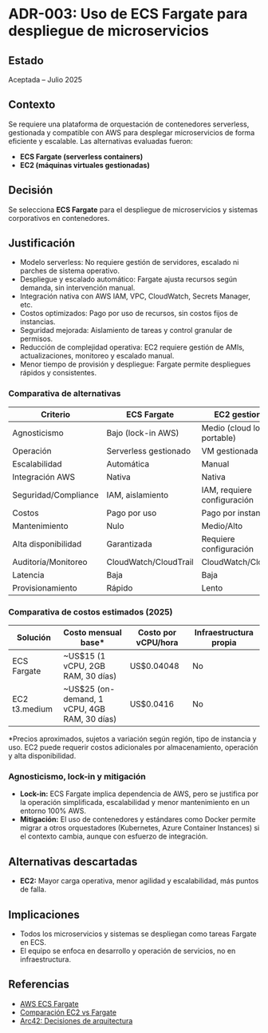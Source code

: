 # ADR-003: Uso de ECS Fargate para despliegue de microservicios

## Estado

Aceptada – Julio 2025

## Contexto

Se requiere una plataforma de orquestación de contenedores serverless, gestionada y compatible con AWS para desplegar microservicios de forma eficiente y escalable. Las alternativas evaluadas fueron:

- **ECS Fargate (serverless containers)**
- **EC2 (máquinas virtuales gestionadas)**

## Decisión

Se selecciona **ECS Fargate** para el despliegue de microservicios y sistemas corporativos en contenedores.

## Justificación

- Modelo serverless: No requiere gestión de servidores, escalado ni parches de sistema operativo.
- Despliegue y escalado automático: Fargate ajusta recursos según demanda, sin intervención manual.
- Integración nativa con AWS IAM, VPC, CloudWatch, Secrets Manager, etc.
- Costos optimizados: Pago por uso de recursos, sin costos fijos de instancias.
- Seguridad mejorada: Aislamiento de tareas y control granular de permisos.
- Reducción de complejidad operativa: EC2 requiere gestión de AMIs, actualizaciones, monitoreo y escalado manual.
- Menor tiempo de provisión y despliegue: Fargate permite despliegues rápidos y consistentes.

### Comparativa de alternativas

| Criterio                | ECS Fargate         | EC2 gestionado         |
|------------------------|---------------------|------------------------|
| Agnosticismo           | Bajo (lock-in AWS)  | Medio (cloud lock-in, portable) |
| Operación              | Serverless gestionado | VM gestionada         |
| Escalabilidad          | Automática          | Manual                 |
| Integración AWS        | Nativa              | Nativa                 |
| Seguridad/Compliance   | IAM, aislamiento    | IAM, requiere configuración |
| Costos                 | Pago por uso        | Pago por instancia     |
| Mantenimiento          | Nulo                | Medio/Alto             |
| Alta disponibilidad    | Garantizada         | Requiere configuración |
| Auditoría/Monitoreo    | CloudWatch/CloudTrail | CloudWatch/CloudTrail |
| Latencia               | Baja                | Baja                   |
| Provisionamiento       | Rápido              | Lento                  |

### Comparativa de costos estimados (2025)

| Solución        | Costo mensual base* | Costo por vCPU/hora | Infraestructura propia |
|-----------------|---------------------|---------------------|-----------------------|
| ECS Fargate     | ~US$15 (1 vCPU, 2GB RAM, 30 días) | US$0.04048           | No                    |
| EC2 t3.medium   | ~US$25 (on-demand, 1 vCPU, 4GB RAM, 30 días) | US$0.0416            | No                    |

*Precios aproximados, sujetos a variación según región, tipo de instancia y uso. EC2 puede requerir costos adicionales por almacenamiento, operación y alta disponibilidad.

### Agnosticismo, lock-in y mitigación

- **Lock-in:** ECS Fargate implica dependencia de AWS, pero se justifica por la operación simplificada, escalabilidad y menor mantenimiento en un entorno 100% AWS.
- **Mitigación:** El uso de contenedores y estándares como Docker permite migrar a otros orquestadores (Kubernetes, Azure Container Instances) si el contexto cambia, aunque con esfuerzo de integración.

## Alternativas descartadas

- **EC2:** Mayor carga operativa, menor agilidad y escalabilidad, más puntos de falla.

## Implicaciones

- Todos los microservicios y sistemas se despliegan como tareas Fargate en ECS.
- El equipo se enfoca en desarrollo y operación de servicios, no en infraestructura.

## Referencias

- [AWS ECS Fargate](https://aws.amazon.com/fargate/)
- [Comparación EC2 vs Fargate](https://aws.amazon.com/blogs/containers/should-you-use-amazon-ecs-or-amazon-ec2/)
- [Arc42: Decisiones de arquitectura](https://arc42.org/decision/)

